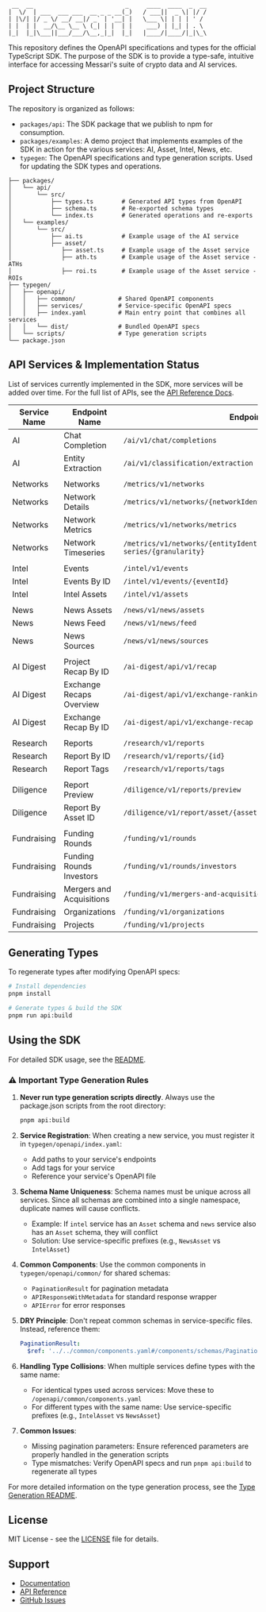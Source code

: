 ```
 __  __                          _     ____  ____  _  __
|  \/  | ___  ___ ___  __ _ _ __(_)   / ___||  _ \| |/ /
| |\/| |/ _ \/ __/ __|/ _` | '__| |   \___ \| | | | ' / 
| |  | |  __/\__ \__ \ (_| | |  | |    ___) | |_| | . \ 
|_|  |_|\___||___/___/\__,_|_|  |_|   |____/|____/|_|\_\
```

This repository defines the OpenAPI specifications and types for the official TypeScript SDK. The purpose of the SDK is to provide a type-safe, intuitive interface for accessing Messari's suite of crypto data and AI services. 

## Project Structure

The repository is organized as follows:

- `packages/api`: The SDK package that we publish to npm for consumption.
- `packages/examples`: A demo project that implements examples of the SDK in action for the various services: AI, Asset, Intel, News, etc.
- `typegen`: The OpenAPI specifications and type generation scripts. Used for updating the SDK types and operations.

```
├── packages/
│   └── api/
│       └── src/
│           ├── types.ts        # Generated API types from OpenAPI
│           ├── schema.ts       # Re-exported schema types
│           └── index.ts        # Generated operations and re-exports
│   └── examples/
│       └── src/
│           ├── ai.ts           # Example usage of the AI service
│           ├── asset/
│              ├── asset.ts     # Example usage of the Asset service
│              ├── ath.ts       # Example usage of the Asset service - ATHs
│              ├── roi.ts       # Example usage of the Asset service - ROIs
├── typegen/
│   ├── openapi/
│   │   ├── common/            # Shared OpenAPI components
│   │   ├── services/          # Service-specific OpenAPI specs
│   │   ├── index.yaml         # Main entry point that combines all services
│   │   └── dist/              # Bundled OpenAPI specs
│   └── scripts/               # Type generation scripts
└── package.json
```

## API Services & Implementation Status

List of services currently implemented in the SDK, more services will be added over time.
For the full list of APIs, see the [API Reference Docs](https://docs.messari.io/reference/introduction).

| Service Name | Endpoint Name | Endpoint Route | Implemented |
|--------------|---------------|----------------|-------------|
| AI | Chat Completion | `/ai/v1/chat/completions` | ✅ |
| AI | Entity Extraction | `/ai/v1/classification/extraction` | ✅ |
| |
| Networks | Networks | `/metrics/v1/networks` | ✅ |
| Networks | Network Details | `/metrics/v1/networks/{networkIdentifier}` | ✅ |
| Networks | Network Metrics | `/metrics/v1/networks/metrics` | ✅ |
| Networks | Network Timeseries | `/metrics/v1/networks/{entityIdentifier}/metrics/{datasetSlug}/time-series/{granularity}` | ✅ |
| |
| Intel | Events | `/intel/v1/events` | 🚧 |
| Intel | Events By ID | `/intel/v1/events/{eventId}` | 🚧 |
| Intel | Intel Assets | `/intel/v1/assets` | 🚧 |
| |
| News | News Assets | `/news/v1/news/assets` | 🚧 |
| News | News Feed | `/news/v1/news/feed` | 🚧 |
| News | News Sources | `/news/v1/news/sources` | 🚧 |
| |
| AI Digest | Project Recap By ID | `/ai-digest/api/v1/recap` | ❌ |
| AI Digest | Exchange Recaps Overview | `/ai-digest/api/v1/exchange-rankings-recap` | ❌ |
| AI Digest | Exchange Recap By ID | `/ai-digest/api/v1/exchange-recap` | ❌ |
| |
| Research | Reports | `/research/v1/reports` | 🚧 |
| Research | Report By ID | `/research/v1/reports/{id}` | 🚧 |
| Research | Report Tags | `/research/v1/reports/tags` | 🚧 |
| |
| Diligence | Report Preview | `/diligence/v1/reports/preview` | 🚧 |
| Diligence | Report By Asset ID | `/diligence/v1/report/asset/{assetId}` | 🚧 |
| |
| Fundraising | Funding Rounds | `/funding/v1/rounds` | 🚧 |
| Fundraising | Funding Rounds Investors | `/funding/v1/rounds/investors` | 🚧 |
| Fundraising | Mergers and Acquisitions | `/funding/v1/mergers-and-acquisitions` | 🚧 |
| Fundraising | Organizations | `/funding/v1/organizations` | 🚧 |
| Fundraising | Projects | `/funding/v1/projects` | 🚧 |

## Generating Types

To regenerate types after modifying OpenAPI specs:

```bash
# Install dependencies
pnpm install

# Generate types & build the SDK
pnpm run api:build
```

## Using the SDK

For detailed SDK usage, see the [README](packages/api/README.md).

### ⚠️ Important Type Generation Rules

1. **Never run type generation scripts directly**. Always use the package.json scripts from the root directory:
   ```bash
   pnpm api:build
   ```

2. **Service Registration**: When creating a new service, you must register it in `typegen/openapi/index.yaml`:
   - Add paths to your service's endpoints
   - Add tags for your service
   - Reference your service's OpenAPI file

3. **Schema Name Uniqueness**: Schema names must be unique across all services. Since all schemas are combined into a single namespace, duplicate names will cause conflicts.
   - Example: If `intel` service has an `Asset` schema and `news` service also has an `Asset` schema, they will conflict
   - Solution: Use service-specific prefixes (e.g., `NewsAsset` vs `IntelAsset`)

4. **Common Components**: Use the common components in `typegen/openapi/common/` for shared schemas:
   - `PaginationResult` for pagination metadata
   - `APIResponseWithMetadata` for standard response wrapper
   - `APIError` for error responses

5. **DRY Principle**: Don't repeat common schemas in service-specific files. Instead, reference them:
   ```yaml
   PaginationResult:
     $ref: '../../common/components.yaml#/components/schemas/PaginationResult'
   ```

6. **Handling Type Collisions**: When multiple services define types with the same name:
   - For identical types used across services: Move these to `/openapi/common/components.yaml`
   - For different types with the same name: Use service-specific prefixes (e.g., `IntelAsset` vs `NewsAsset`)

7. **Common Issues**:
   - Missing pagination parameters: Ensure referenced parameters are properly handled in the generation scripts
   - Type mismatches: Verify OpenAPI specs and run `pnpm api:build` to regenerate all types

For more detailed information on the type generation process, see the [Type Generation README](typegen/README.md).

## License

MIT License - see the [LICENSE](LICENSE) file for details.

## Support

- [Documentation](https://docs.messari.io)
- [API Reference](https://docs.messari.io/reference/introduction)
- [GitHub Issues](https://github.com/messari/messari-kit/issues) 